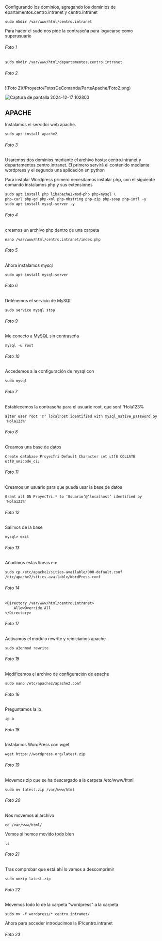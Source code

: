 Configurando los dominios, agregando los dominios de epartamentos.centro.intranet y centro.intranet

	sudo mkdir /var/www/html/centro.intranet

Para hacer el sudo nos pide la contraseña para loguearse como superusuario

<h6>Foto 1</h6>

	sudo mkdir /var/www/html/departamentos.centro.intranet

<h6>Foto 2</h6>
![Foto 2](/Proyecto/FotosDeComands/ParteApache/Foto2.png)

![Captura de pantalla 2024-12-17 102803](https://github.com/user-attachments/assets/2c46159e-df7b-4287-a51d-fd255f81fbcc)

<h2>APACHE</h2>

Instalamos el servidor web apache. 

	sudo apt install apache2

<h6>Foto 3</h6>

Usaremos dos dominios mediante el archivo hosts: centro.intranet y departamentos.centro.intranet. El primero servirá el contenido mediante wordpress y el segundo una aplicación en python

Para instalar Wordpress primero necesitamos instalar php, con el siguiente comando instalamos php y sus extensiones

	sudo apt install php libapache2-mod-php php-mysql \
	php-curl php-gd php-xml php-mbstring php-zip php-soap php-intl -y
	sudo apt install mysql-server -y

<h6>Foto 4</h6>

creamos un archivo php dentro de una carpeta 

	nano /var/www/html/centro.intranet/index.php

<h6>Foto 5</h6>

Ahora instalamos mysql 

	sudo apt install mysql-server

<h6>Foto 6</h6>

Deténemos el servicio de MySQL

	sudo service mysql stop

<h6>Foto 9</h6>

Me conecto a MySQL sin contraseña

	mysql -u root

<h6>Foto 10</h6>


Accedemos a la configuración de mysql con

	sudo mysql
<h6>Foto 7</h6>

Establecemos la contraseña para el usuario root, que será 'Hola123%

	alter user root '@' localhost identified with mysql_native_password by 'Hola123%'

<h6>Foto 8</h6>

Creamos una base de datos

	Create database ProyecTri Default Character set utf8 COLLATE  utf8_unicode_ci;

<h6>Foto 11</h6>

Creamos un usuario para que pueda usar la base de datos

	Grant all ON ProyecTri.* to ‘Usuario’@’localhost’ identified by 'Hola123%'

<h6>Foto 12</h6>


Salimos de la base

	mysql> exit

<h6>Foto 13</h6>

Añadimos estas líneas en:

	sudo cp /etc/apache2/sities-available/000-default.conf /etc/apache2/sities-available/WordPress.conf

<h6>Foto 14</h6>

	<Directory /var/www/html/centro.intranet>
		AllowOverride All
	</Directory>

<h6>Foto 17</h6>

Activamos el módulo rewrite y reiniciamos apache 

	sudo a2enmod rewrite

<h6>Foto 15</h6>

Modificamos el archivo de configuración de apache
	
	sudo nano /etc/apache2/apache2.conf

<h6>Foto 16</h6>

Preguntamos la ip

	ip a

<h6>Foto 18</h6>

Instalamos WordPress con wget

	wget https://wordpress.org/latest.zip

<h6>Foto 19</h6>

Movemos zip que se ha descargado a la carpeta /etc/www/html 

	sudo mv latest.zip /var/www/html

<h6>Foto 20</h6>

Nos movemos al archivo

	cd /var/www/html/

Vemos si hemos movido todo bien

	ls
 
<h6>Foto 21</h6>

Tras comprobar que está ahí lo vamos a descomprimir

	sudo unzip latest.zip

<h6>Foto 22</h6>

Movemos todo lo de la carpeta "wordpress" a la carpeta

	sudo mv -f wordpress/* centro.intranet/

Ahora  para acceder introducimos la IP/centro.intranet

<h6>Foto 23</h6>
